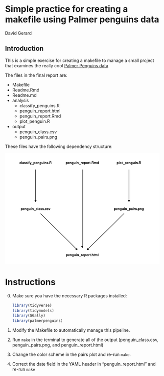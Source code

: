 Simple practice for creating a makefile using Palmer penguins data
================
David Gerard

<!-- README.md is generated from README.Rmd. Please edit that file -->

## Introduction

This is a simple exercise for creating a makefile to manage a small
project that examines the really cool [Palmer Penguins
data](https://allisonhorst.github.io/palmerpenguins/).

The files in the final report are:

  - Makefile
  - Readme.Rmd
  - Readme.md
  - analysis
      - classify\_penguins.R
      - penguin\_report.html
      - penguin\_report.Rmd
      - plot\_penguin.R
  - output
      - penguin\_class.csv
      - penguin\_pairs.png

These files have the following dependency structure:

![](README-dependency-graph-1.png)<!-- -->

# Instructions

0.  Make sure you have the necessary R packages installed:
    
    ``` r
    library(tidyverse)
    library(tidymodels)
    library(GGally)
    library(palmerpenguins)
    ```

1.  Modify the Makefile to automatically manage this pipeline.

2.  Run `make` in the terminal to generate all of the output
    (penguin\_class.csv, penguin\_pairs.png, and penguin\_report.html)

3.  Change the color scheme in the pairs plot and re-run `make`.

4.  Correct the date field in the YAML header in “penguin\_report.html”
    and re-run `make`
